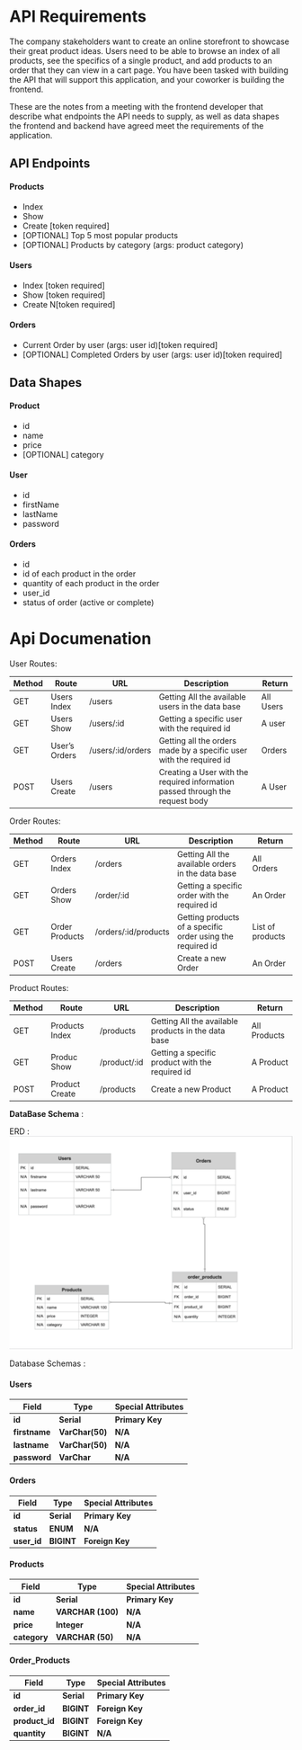 # API Requirements
The company stakeholders want to create an online storefront to showcase their great product ideas. Users need to be able to browse an index of all products, see the specifics of a single product, and add products to an order that they can view in a cart page. You have been tasked with building the API that will support this application, and your coworker is building the frontend.

These are the notes from a meeting with the frontend developer that describe what endpoints the API needs to supply, as well as data shapes the frontend and backend have agreed meet the requirements of the application. 

## API Endpoints
#### Products
- Index 
- Show
- Create [token required]
- [OPTIONAL] Top 5 most popular products 
- [OPTIONAL] Products by category (args: product category)

#### Users
- Index [token required]
- Show [token required]
- Create N[token required]

#### Orders
- Current Order by user (args: user id)[token required]
- [OPTIONAL] Completed Orders by user (args: user id)[token required]

## Data Shapes
#### Product
-  id
- name
- price
- [OPTIONAL] category

#### User
- id
- firstName
- lastName
- password

#### Orders
- id
- id of each product in the order
- quantity of each product in the order
- user_id
- status of order (active or complete)

# Api Documenation

User Routes: 

| Method | Route | URL | Description | Return |
| --- | --- | --- | --- | --- |
| GET | Users Index | /users | Getting All the available users in the data base | All Users |
| GET | Users Show | /users/:id | Getting a specific user with the required id | A user |
| GET | User’s Orders | /users/:id/orders | Getting all the orders made by a specific user with the required id | Orders |
| POST | Users Create | /users | Creating a User with the required information passed through the request body | A User |


Order Routes: 



| Method | Route | URL | Description | Return |
| --- | --- | --- | --- | --- |
| GET | Orders Index | /orders | Getting All the available orders in the data base | All Orders |
| GET | Orders Show | /order/:id | Getting a specific order with the required id | An Order |
| GET | Order Products | /orders/:id/products | Getting products of a specific order using the required id | List of products |
| POST | Users Create | /orders | Create a new Order | An Order |



Product Routes: 



| Method | Route | URL | Description | Return |
| --- | --- | --- | --- | --- |
| GET | Products Index | /products | Getting All the available products in the data base | All Products |
| GET | Produc Show | /product/:id | Getting a specific product with the required id | A Product |
| POST | Product Create | /products | Create a new Product | A Product |

**DataBase Schema** : 

ERD : 
![dbSchema.png](dbSchema.png)

Database Schemas :

#### Users

| Field    | Type             | Special Attributes |
| -------- | ---------------- | ------------------ |
| **id**   | **Serial**       | **Primary Key**    |
| **firstname** | **VarChar(50)** | **N/A**        |
| **lastname** | **VarChar(50)** | **N/A**        |
| **password** | **VarChar** | **N/A**        |


#### Orders

| Field    | Type             | Special Attributes |
| -------- | ---------------- | ------------------ |
| **id**   | **Serial**       | **Primary Key**    |
| **status** | **ENUM**       | **N/A**            |
| **user_id** | **BIGINT**       | **Foreign Key** |


#### Products

| Field     | Type             | Special Attributes |
| --------- | ---------------- | ------------------ |
| **id**    | **Serial**       | **Primary Key**    |
| **name**  | **VARCHAR (100)** | **N/A**            |
| **price** | **Integer** | **N/A**            |
| **category** | **VARCHAR (50)**      | **N/A**  |

#### Order_Products

| Field          | Type        | Special Attributes |
| -------------- | ----------- | ------------------ |
| **id**         | **Serial**  | **Primary Key**    |
| **order_id** | **BIGINT** | **Foreign Key**      |
| **product_id** | **BIGINT** | **Foreign Key**    |
| **quantity** | **BIGINT** |          **N/A**    |


